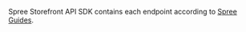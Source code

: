 Spree Storefront API SDK contains each endpoint according to [Spree Guides](https://api.spreecommerce.org/docs/api-v2/c230c08afa8e4-storefront-api).